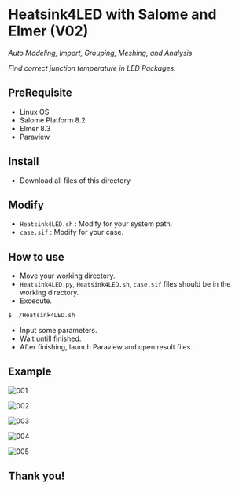 
# Heatsink4LED with Salome and Elmer (V02)

_Auto Modeling, Import, Grouping, Meshing, and Analysis_

_Find correct junction temperature in LED Packages._


## PreRequisite
* Linux OS
* Salome Platform 8.2
* Elmer 8.3
* Paraview


## Install

* Download all files of this directory


## Modify

* `Heatsink4LED.sh` : Modify for your system path.
* `case.sif` : Modify for your case.


## How to use

* Move your working directory.
* `Heatsink4LED.py`, `Heatsink4LED.sh`, `case.sif` files should be in the working directory.
* Excecute.

```bash
$ ./Heatsink4LED.sh
```

* Input some parameters.
* Wait untill finished.
* After finishing, launch Paraview and open result files.

## Example

![001](https://user-images.githubusercontent.com/12775748/30620891-03c73ea0-9de3-11e7-8a70-1249925bbe59.png)

![002](https://user-images.githubusercontent.com/12775748/30620888-03c13154-9de3-11e7-82c5-18bfc37defeb.png)

![003](https://user-images.githubusercontent.com/12775748/30620887-03c0446a-9de3-11e7-8f28-aa80cd80763d.png)

![004](https://user-images.githubusercontent.com/12775748/30620890-03c4a8b6-9de3-11e7-8b64-c3515ea7812e.png)

![005](https://user-images.githubusercontent.com/12775748/30620889-03c495ce-9de3-11e7-8963-6595a74e1728.png)



## Thank you!
